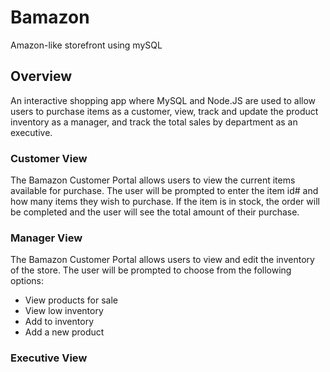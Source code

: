 # Bamazon
Amazon-like storefront using mySQL

## Overview
An interactive shopping app where MySQL and Node.JS are used to allow users to purchase items as a customer, view, track and update the product inventory as a manager, and track the total sales by department as an executive.

### Customer View
The Bamazon Customer Portal allows users to view the current items available for purchase. The user will be prompted to enter the item id# and how many items they wish to purchase. If the item is in stock, the order will be completed and the user will see the total amount of their purchase.

### Manager View
The Bamazon Customer Portal allows users to view and edit the inventory of the store. The user will be prompted to choose from the following options:

* View products for sale
* View low inventory
* Add to inventory
* Add a new product

### Executive View
